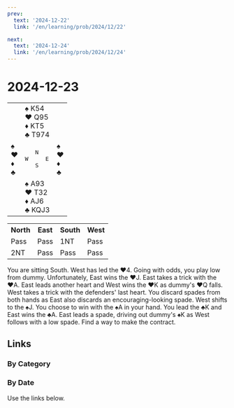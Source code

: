 ```yaml
---
prev:
  text: '2024-12-22'
  link: '/en/learning/prob/2024/12/22'

next:
  text: '2024-12-24'
  link: '/en/learning/prob/2024/12/24'
---
```


# 2024-12-23

<table class="deal">
	<tr>
		<td></td>
		<td>♠ K54<br>♥ Q95<br>♦ KT5<br>♣ T974</td>
		<td></td>
	</tr>
	<tr>
		<td>♠ <br>♥ <br>♦ <br>♣ </td>
		<td><pre>   N<br>W     E<br>   S</pre></td>
		<td>♠ <br>♥ <br>♦ <br>♣ </td>
	</tr>
	<tr>
		<td></td>
		<td>♠ A93<br>♥ T32<br>♦ AJ6<br>♣ KQJ3</td>
		<td></td>
	</tr>
</table>

<table class="auction">
	<tr>
		<th>North</th>
		<th>East</th>
		<th>South</th>
		<th>West</th>
	</tr>
	<tr>
		<td>Pass</td>
		<td>Pass</td>
		<td>1NT</td>
		<td>Pass</td>
	</tr>
	<tr>
		<td>2NT</td>
		<td>Pass</td>
		<td>Pass</td>
		<td>Pass</td>
	</tr>
</table>

You are sitting South. West has led the ♥4. Going with odds, you play low from dummy. Unfortunately, East wins the ♥J. East takes a trick with the ♥A. East leads another heart and West wins the ♥K as dummy's ♥Q falls. West takes a trick with the defenders' last heart. You discard spades from both hands as East also discards an encouraging-looking spade. West shifts to the ♠J. You choose to win with the ♠A in your hand. You lead the ♣K and East wins the ♣A. East leads a spade, driving out dummy's ♠K as West follows with a low spade. Find a way to make the contract.

## Links

[<Badge type="tip" text="Check Solution"/>](/en/learning/prob/2024/12/23)

### By Category

[<Badge type="tip" text="<--"/>](/en/practice/prob/2024/12/21)
[<Badge type="tip" text="Calendar"/>](/en/practice/calendar/2024/12)
[<Badge type="tip" text="-->"/>](/en/practice/prob/2024/12/26)

### By Date

Use the links below.